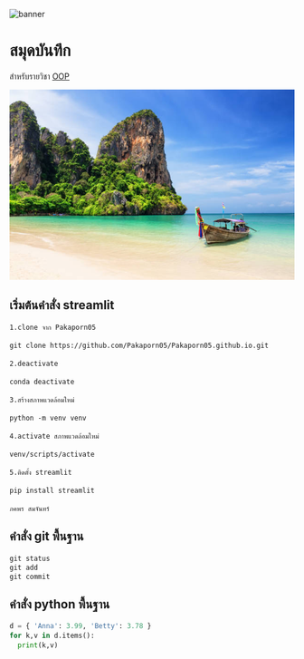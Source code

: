 ![banner](https://picsum.photos/800/250)
# สมุดบันทึก

สำหรับรายวิชา [OOP](https://wichit2s.github.io)

![download banner](./banner.jpg)

## เริ่มต้นคำสั่ง streamlit

```
1.clone จาก Pakaporn05

git clone https://github.com/Pakaporn05/Pakaporn05.github.io.git

2.deactivate

conda deactivate

3.สร้างสภาพแวดล้อมใหม่

python -m venv venv

4.activate สภาพแวดล้อมใหม่

venv/scripts/activate

5.ติดตั้ง streamlit

pip install streamlit

ภคพร สมจันทร์ 
```

## คำสั่ง git พื้นฐาน

```
git status
git add
git commit
```

## คำสั่ง python  พื้นฐาน

``` python
d = { 'Anna': 3.99, 'Betty': 3.78 }
for k,v in d.items():
  print(k,v)
```
